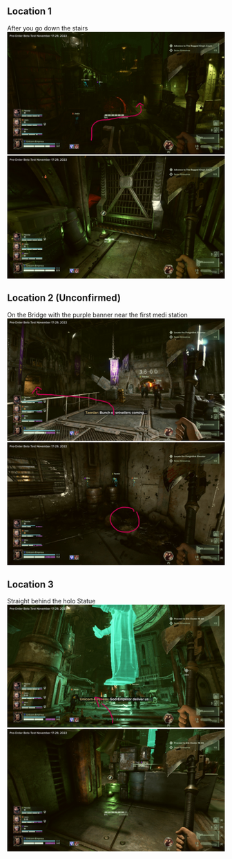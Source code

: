 ## Location 1
After you go down the stairs
![](images/20221122211636_1_edit.jpg)
![](images/20221122211618_1.jpg)
## Location 2 (Unconfirmed)
On the Bridge with the purple banner near the first medi station
![](images/20221122212024_1_edit.jpg)
![](images/20221122212100_1_edit.jpg)
## Location 3
Straight behind the holo Statue
![](images/20221122212554_1_edit.jpg)
![](images/20221122212615_1.jpg)